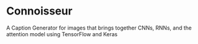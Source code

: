 # Connoisseur
A Caption Generator for images that brings together CNNs, RNNs, and the attention model using TensorFlow and Keras
